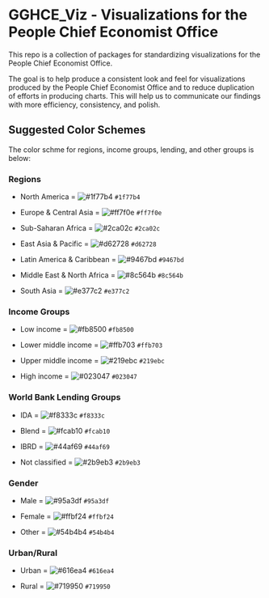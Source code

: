 # GGHCE_Viz - Visualizations for the People Chief Economist Office

This repo is a collection of packages for standardizing visualizations for the People Chief Economist Office.

The goal is to help produce a consistent look and feel for visualizations produced by the People Chief Economist Office and to reduce duplication of efforts in producing charts. This will help us to communicate our findings with more efficiency, consistency, and polish.

## Suggested Color Schemes

The color schme for regions, income groups, lending, and other groups is below:

### Regions

- North America = ![#1f77b4](https://placehold.co/15x15/1f77b4/1f77b4.png) `#1f77b4`

- Europe & Central Asia = ![#ff7f0e](https://placehold.co/15x15/ff7f0e/ff7f0e.png) `#ff7f0e`

- Sub-Saharan Africa = ![#2ca02c](https://placehold.co/15x15/2ca02c/2ca02c.png) `#2ca02c`

- East Asia & Pacific = ![#d62728](https://placehold.co/15x15/d62728/d62728.png) `#d62728`

- Latin America & Caribbean = ![#9467bd](https://placehold.co/15x15/9467bd/9467bd.png) `#9467bd`

- Middle East & North Africa = ![#8c564b](https://placehold.co/15x15/8c564b/8c564b.png) `#8c564b`

-  South Asia = ![#e377c2](https://placehold.co/15x15/e377c2/e377c2.png) `#e377c2`


### Income Groups

- Low income = ![#fb8500](https://placehold.co/15x15/fb8500/fb8500.png) `#fb8500`

- Lower middle income = ![#ffb703](https://placehold.co/15x15/ffb703/ffb703.png) `#ffb703`

- Upper middle income = ![#219ebc](https://placehold.co/15x15/219ebc/219ebc.png) `#219ebc`

- High income = ![#023047](https://placehold.co/15x15/023047/023047.png) `#023047`

### World Bank Lending Groups

- IDA = ![#f8333c](https://placehold.co/15x15/f8333c/f8333c.png) `#f8333c`

- Blend = ![#fcab10](https://placehold.co/15x15/fcab10/fcab10.png) `#fcab10`

- IBRD = ![#44af69](https://placehold.co/15x15/44af69/44af69.png) `#44af69`

- Not classified = ![#2b9eb3](https://placehold.co/15x15/2b9eb3/2b9eb3.png) `#2b9eb3`

### Gender

- Male = ![#95a3df](https://placehold.co/15x15/95a3df/95a3df.png) `#95a3df`

- Female = ![#ffbf24](https://placehold.co/15x15/ffbf24/ffbf24.png) `#ffbf24`

- Other = ![#54b4b4](https://placehold.co/15x15/54b4b4/54b4b4.png) `#54b4b4`

### Urban/Rural

- Urban = ![#616ea4](https://placehold.co/15x15/616ea4/616ea4.png) `#616ea4`

- Rural = ![#719950](https://placehold.co/15x15/719950/719950.png) `#719950`

